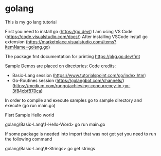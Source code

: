 # golang

This is my go lang tutorial

First you need to install go (https://go.dev/)
I am using VS Code (https://code.visualstudio.com/docs/)
After installing VSCode install go extension (https://marketplace.visualstudio.com/items?itemName=golang.go)

The package fmt documentation for printing
https://pkg.go.dev/fmt

Sample Demos are placed on directories:
Code credits: 
- Basic-Lang session (https://www.tutorialspoint.com/go/index.htm)
- Go-Routines session (https://golangbot.com/channels/) (https://medium.com/rungo/achieving-concurrency-in-go-3f84cbf870ca)

In order to compile and execute samples go to sample directory and execute (go run main.go)

Fisrt Sample Hello world 

golang\Basic-Lang\1-Hello-Word> go run main.go

If some package is needed into import that was not got yet you need to run the following command

golang\Basic-Lang\8-Strings> go get strings